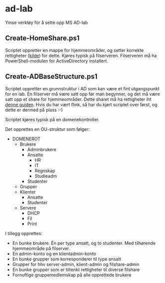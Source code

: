 # ad-lab
Ymse verktøy for å sette opp MS AD-lab

## Create-HomeShare.ps1
Scriptet oppretter en mappe for hjemmeområder, og setter korrekte rettigheter ([kilde](https://learn.microsoft.com/en-us/archive/blogs/migreene/ntfs-permissions-for-redirected-folders-or-home-directories)) for dette.
Kjøres typisk på filserveren. Filserveren må ha PowerShell-modulen for ActiveDirectory installert.

## Create-ADBaseStructure.ps1
Scriptet oppretter en grunnstruktur i AD som kan være et fint utgangspunkt for en lab. En filserver må være satt opp før man begynner, og det må være satt opp et share for hjemmeområder.
Dette sharet må ha rettigheter iht [denne guiden](https://learn.microsoft.com/en-us/archive/blogs/migreene/ntfs-permissions-for-redirected-folders-or-home-directories).
Hvis du har vært flink, så har du kjørt scriptet over først, og dette er dermed på plass :-)

Scriptet kjøres typisk på en domenekontroller.

Det opprettes en OU-struktur som følger:

* DOMENEROT
  * Brukere
    * Adminbrukere
    * Ansatte
      * HR
      * IT
      * Regnskap
      * Studieadm
    * Studenter
  * Grupper
  * Klienter
    * Ansatte
    * Studenter
  * Servere
    * DHCP
    * Fil
    * Print

I tillegg opprettes:
* En bunke brukere. Én per type ansatt, og to studenter. Med tilhørende hjemmeområde på filserver.
* En admin-konto og en klientadmin-konto
* En bunke grupper som korresponderer til type ansatt
* Grupper for hhv server-admin, klient-admin og filshare-admin
* En bunke grupper som er tiltenkt rettigheter til diverse filshare
* Fornuftige gruppemedlemskap på alle opprettede brukere
